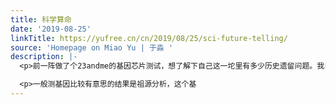 ```yaml
---
title: 科学算命
date: '2019-08-25'
linkTitle: https://yufree.cn/cn/2019/08/25/sci-future-telling/
source: 'Homepage on Miao Yu | 于淼 '
description: |-
  <p>前一阵做了个23andme的基因芯片测试，想了解下自己这一坨里有多少历史遗留问题。我目前的观点是遗传、环境与运气三三分，也就是说如果我做了一件事，三分之一是遗传决定的，三分之一是出生后的学习与环境决定的，还有三分之一完全掷骰子。这类似个人认知的贝叶斯的主观先验概率，会根据后续知识与事实来调整。现实情况比这个复杂多了，有些病就是遗传病而另一些就是环境主导，还有些我觉得就是运气主导而那些弱信号经不起检验。基因测试，特别是现在消费级基因测试，基本是芯片测试，也就是测定的基因点位是固定的，属于目的性分析。当然现在也有公司做测序的，这两者区别在于测序是把DNA信息全都提取了，而芯片只是对两万个已知基因位点中一部分给测定了。鉴于目前消费级测序应该搞不了组蛋白甲基化这类东西，所以基本你现在测了跟10年后测差异不大，属于一次性消费。也是因为这个问题，这个行业是个存量行业，测的人越多，未来测的人就越少，趁行业还没消失可以尝试一把。不过这个行业还是有很多可持续商业模式的，例如以后做体内微生物宏基因组或表观遗传啥的，会有聪明人想解决方法的。</p>

  <p>一般测基因比较有意思的结果是祖源分析，这个基
---
```

